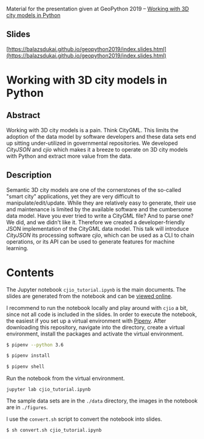 Material for the presentation given at GeoPython 2019 – [Working with 3D city models in Python](https://submit.geopython.net/geopython2019/talk/7XTGP7/)

## Slides
[https://balazsdukai.github.io/geopython2019/index.slides.html](https://balazsdukai.github.io/geopython2019/index.slides.html)

# Working with 3D city models in Python

## Abstract

Working with 3D city models is a pain. Think CityGML. This limits the adoption of the data model by software developers and these data sets end up sitting under-utilized in governmental repositories. We developed *CityJSON* and *cjio* which makes it a breeze to operate on 3D city models with Python and extract more value from the data.

## Description

Semantic 3D city models are one of the cornerstones of the so-called "smart city" applications, yet they are very difficult to manipulate/edit/update. While they are relatively easy to generate, their use and maintenance is limited by the available software and the cumbersome data model. Have you ever tried to write a CityGML file? And to parse one? We did, and we didn't like it. Therefore we created a developer-friendly JSON implementation of the CityGML data model. This talk will introduce *CityJSON* its processing software *cjio*, which can be used as a CLI to chain operations, or its API can be used to generate features for machine learning.

# Contents

The Jupyter notebook `cjio_tutorial.ipynb` is the main documents. The slides are generated from the notebook and can be [viewed online](https://balazsdukai.github.io/geopython2019/index.slides.html).

I recommend to run the notebook locally and play around with `cjio` a bit, since not all code is included in the slides. In order to execute the notebook, the easiest if you set up a virtual environment with [Pipenv](https://pypi.org/project/pipenv/). After downloading this repository, navigate into the directory, create a virtual environment, install the packages and activate the virtual environment.

```bash
$ pipenv --python 3.6

$ pipenv install

$ pipenv shell
```

Run the notebook from the virtual environment.
```
jupyter lab cjio_tutorial.ipynb 
```

The sample data sets are in the `./data` directory, the images in the notebook are in `./figures`.

I use the `convert.sh` script to convert the notebook into slides.  

```bash
$ sh convert.sh cjio_tutorial.ipynb
```

